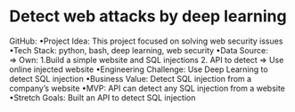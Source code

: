 # Detect web attacks by deep learning
GitHub:
•Project Idea: This project focused on solving web security issues
•Tech Stack: python, bash, deep learning, web security
•Data Source:  
	=> Own: 1.Build a simple website and SQL injections 2. API to detect
	=> Use online injected website
•Engineering Challenge: Use Deep Learning to detect SQL injection
•Business Value: Detect SQL injection from a company’s website
•MVP: API can detect any SQL injection from a website
•Stretch Goals: Built an API to detect SQL injection
